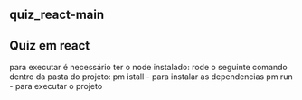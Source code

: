 ## quiz_react-main
## Quiz em react 
para executar é necessário ter o node instalado:
rode o seguinte comando dentro da pasta do projeto:
pm istall - para instalar as dependencias
pm run - para executar o projeto 

